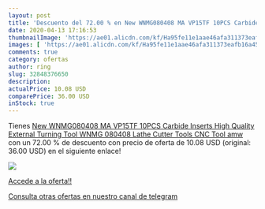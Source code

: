 ```yaml
---
layout: post
title: 'Descuento del 72.00 % en New WNMG080408 MA VP15TF 10PCS Carbide I'
date: 2020-04-13 17:16:53
thumbnailImage: 'https://ae01.alicdn.com/kf/Ha95fe11e1aae46afa311373eafb16a45f/New-WNMG080408-MA-VP15TF-10PCS-Carbide-Inserts-High-Quality-External-Turning-Tool-WNMG-080408-Lathe-Cutter.jpg_350x350._SL200_.jpg'
images: [ 'https://ae01.alicdn.com/kf/Ha95fe11e1aae46afa311373eafb16a45f/New-WNMG080408-MA-VP15TF-10PCS-Carbide-Inserts-High-Quality-External-Turning-Tool-WNMG-080408-Lathe-Cutter.jpg_350x350._SL200_.jpg' ]
comments: true
category: ofertas
author: ring
slug: 32848376650
description:
actualPrice: 10.08 USD
comparePrice: 36.00 USD
inStock: true
---
```


Tienes [New WNMG080408 MA VP15TF 10PCS Carbide Inserts High Quality External Turning Tool WNMG 080408 Lathe Cutter Tools CNC Tool amw](https://www.amazon.com/dp/32848376650/?tag=redken08-20) con un 72.00 % de descuento con precio de oferta de 10.08 USD (original: 36.00 USD) en el siguiente enlace!

[![](https://ae01.alicdn.com/kf/Ha95fe11e1aae46afa311373eafb16a45f/New-WNMG080408-MA-VP15TF-10PCS-Carbide-Inserts-High-Quality-External-Turning-Tool-WNMG-080408-Lathe-Cutter.jpg_350x350._SL200_.jpg)](https://www.amazon.com/dp/32848376650/?tag=redken08-20)

[Accede a la oferta!!](https://www.amazon.com/dp/32848376650/?tag=redken08-20)

[Consulta otras ofertas en nuestro canal de telegram](https://t.me/s/ofertas25)
